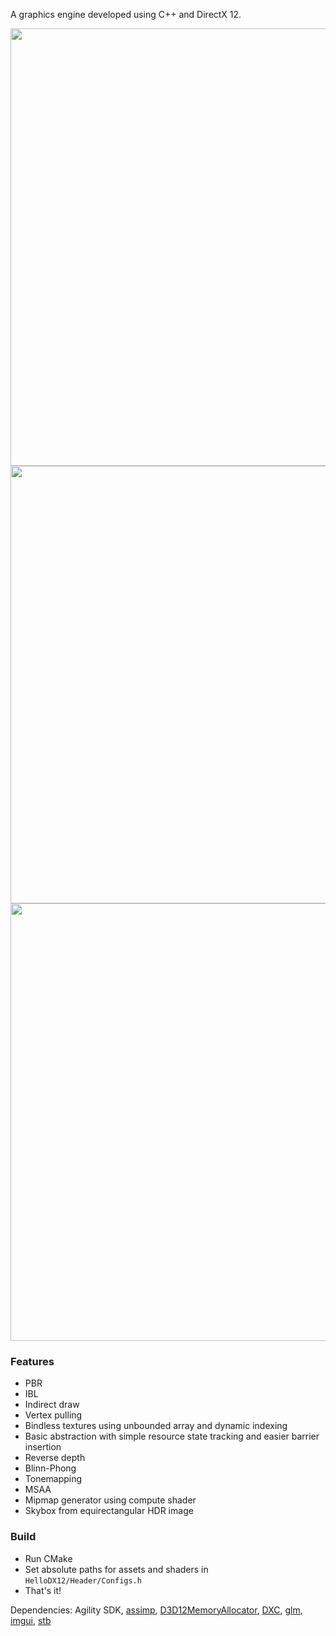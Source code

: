 
A graphics engine developed using C++ and DirectX 12.

<img width="700" alt="" src="https://github.com/azer89/HelloDX12/assets/790432/6caea4f2-64c6-4c9f-baea-9e59d53aba0e">

<img width="700" alt="" src="https://github.com/azer89/HelloDX12/assets/790432/4bb91ea5-a8a2-4ab1-a2d1-448a2b3a9064">

<img width="700" alt="" src="https://github.com/azer89/HelloDX12/assets/790432/023268cf-dfad-46b3-9a1b-74df7d20578e">

### Features
* PBR
* IBL
* Indirect draw
* Vertex pulling
* Bindless textures using unbounded array and dynamic indexing
* Basic abstraction with simple resource state tracking and easier barrier insertion
* Reverse depth
* Blinn-Phong
* Tonemapping
* MSAA
* Mipmap generator using compute shader
* Skybox from equirectangular HDR image

### Build
* Run CMake
* Set absolute paths for assets and shaders in `HelloDX12/Header/Configs.h`
* That's it!

Dependencies: Agility SDK, [assimp](https://github.com/assimp/assimp), [D3D12MemoryAllocator](https://github.com/GPUOpen-LibrariesAndSDKs/D3D12MemoryAllocator), [DXC](https://github.com/microsoft/DirectXShaderCompiler), [glm](https://github.com/g-truc/glm), [imgui](https://github.com/ocornut/imgui), [stb](https://github.com/nothings/stb)
